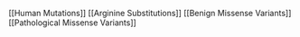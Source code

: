 [[Human Mutations]]
[[Arginine Substitutions]]
[[Benign Missense Variants]]
[[Pathological Missense Variants]]
